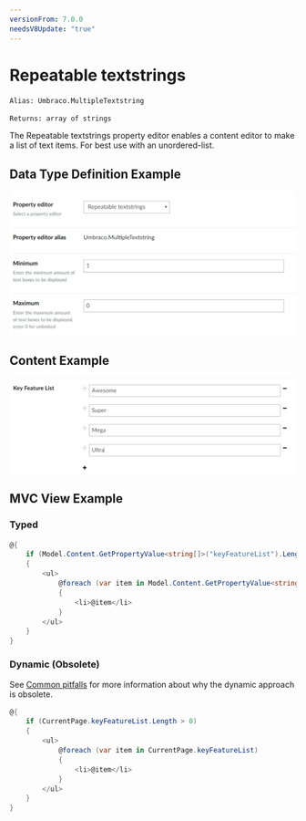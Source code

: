 ```yaml
---
versionFrom: 7.0.0
needsV8Update: "true"
---
```


# Repeatable textstrings

`Alias: Umbraco.MultipleTextstring`

`Returns: array of strings`

The Repeatable textstrings property editor enables a content editor to make a list of text items. For best use with an unordered-list.

## Data Type Definition Example

![Repeatable textstrings Data Type Definition](images/Repeatable-Textstrings-DataType.png)

## Content Example

![Repeatable textstrings Content](images/Repeatable-Textstrings-Content.png)

## MVC View Example

### Typed

```csharp
@{
    if (Model.Content.GetPropertyValue<string[]>("keyFeatureList").Length > 0)
    {
        <ul>
            @foreach (var item in Model.Content.GetPropertyValue<string[]>("keyFeatureList"))
            {
                <li>@item</li>
            }
        </ul>
    }
}
```

### Dynamic (Obsolete)

See [Common pitfalls](https://our.umbraco.com/documentation/reference/Common-Pitfalls/#dynamics) for more information about why the dynamic approach is obsolete.

```csharp
@{
    if (CurrentPage.keyFeatureList.Length > 0)
    {
        <ul>
            @foreach (var item in CurrentPage.keyFeatureList)
            {
                <li>@item</li>
            }
        </ul>
    }
}
```
